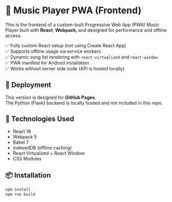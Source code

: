 # 🎵 Music Player PWA (Frontend)

This is the frontend of a custom-built Progressive Web App (PWA) Music Player built with **React**, **Webpack**, and designed for performance and offline access.

✅ Fully custom React setup (not using Create React App)  
✅ Supports offline usage via service workers  
✅ Dynamic song list rendering with `react-virtualized` and `react-window`  
✅ PWA manifest for Android installation  
✅ Works without server side code (API is hosted locally)

## 🚀 Deployment
This version is designed for **GitHub Pages**.  
The Python (Flask) backend is locally hosted and not included in this repo.

## 🔧 Technologies Used

- React 18
- Webpack 5
- Babel 7
- IndexedDB (offline caching)
- React Virtualized + React Window
- CSS Modules

## 📦 Installation

```bash
npm install
npm run build